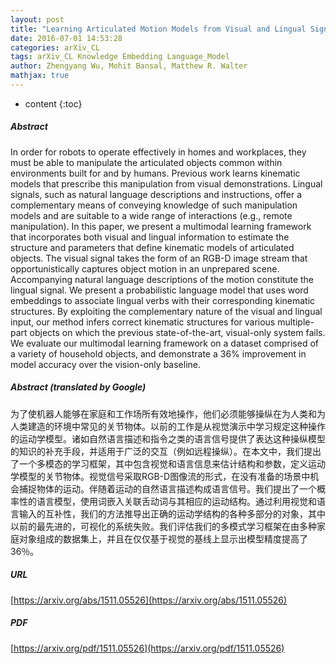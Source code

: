 ```yaml
---
layout: post
title: "Learning Articulated Motion Models from Visual and Lingual Signals"
date: 2016-07-01 14:53:28
categories: arXiv_CL
tags: arXiv_CL Knowledge Embedding Language_Model
author: Zhengyang Wu, Mohit Bansal, Matthew R. Walter
mathjax: true
---
```


* content
{:toc}

##### Abstract
In order for robots to operate effectively in homes and workplaces, they must be able to manipulate the articulated objects common within environments built for and by humans. Previous work learns kinematic models that prescribe this manipulation from visual demonstrations. Lingual signals, such as natural language descriptions and instructions, offer a complementary means of conveying knowledge of such manipulation models and are suitable to a wide range of interactions (e.g., remote manipulation). In this paper, we present a multimodal learning framework that incorporates both visual and lingual information to estimate the structure and parameters that define kinematic models of articulated objects. The visual signal takes the form of an RGB-D image stream that opportunistically captures object motion in an unprepared scene. Accompanying natural language descriptions of the motion constitute the lingual signal. We present a probabilistic language model that uses word embeddings to associate lingual verbs with their corresponding kinematic structures. By exploiting the complementary nature of the visual and lingual input, our method infers correct kinematic structures for various multiple-part objects on which the previous state-of-the-art, visual-only system fails. We evaluate our multimodal learning framework on a dataset comprised of a variety of household objects, and demonstrate a 36% improvement in model accuracy over the vision-only baseline.

##### Abstract (translated by Google)
为了使机器人能够在家庭和工作场所有效地操作，他们必须能够操纵在为人类和为人类建造的环境中常见的关节物体。以前的工作是从视觉演示中学习规定这种操作的运动学模型。诸如自然语言描述和指令之类的语言信号提供了表达这种操纵模型的知识的补充手段，并适用于广泛的交互（例如远程操纵）。在本文中，我们提出了一个多模态的学习框架，其中包含视觉和语言信息来估计结构和参数，定义运动学模型的关节物体。视觉信号采取RGB-D图像流的形式，在没有准备的场景中机会捕捉物体的运动。伴随着运动的自然语言描述构成语言信号。我们提出了一个概率性的语言模型，使用词嵌入关联舌动词与其相应的运动结构。通过利用视觉和语言输入的互补性，我们的方法推导出正确的运动学结构的各种多部分的对象，其中以前的最先进的，可视化的系统失败。我们评估我们的多模式学习框架在由多种家庭对象组成的数据集上，并且在仅仅基于视觉的基线上显示出模型精度提高了36％。

##### URL
[https://arxiv.org/abs/1511.05526](https://arxiv.org/abs/1511.05526)

##### PDF
[https://arxiv.org/pdf/1511.05526](https://arxiv.org/pdf/1511.05526)

